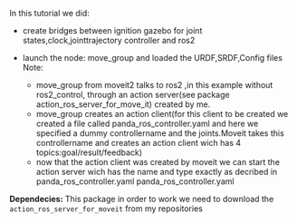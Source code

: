 In this tutorial we did:

- create bridges between ignition gazebo for joint states,clock,jointtrajectory controller and ros2
- launch the node: move_group and loaded the URDF,SRDF,Config files
Note:

	- move_group from moveit2 talks to ros2 ,in this example without ros2_control, through an action server(see package action_ros_server_for_move_it) created by me.
	- move_group creates an action client(for this client to be created we created a file called panda_ros_controller.yaml and here we specified a dummy controllername and the joints.Moveit takes this controllername and creates an action client wich has 4 topics:goal/result/feedback)
	- now that the action client was created by moveit we can start the action server wich has the name and type exactly as decribed in panda_ros_controller.yaml
panda_ros_controller.yaml


**Dependecies:**
	This package in order to work we need to download the `action_ros_server_for_moveit` from my repositories